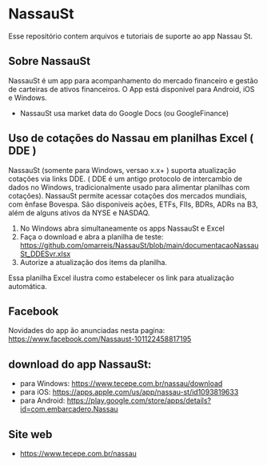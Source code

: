# NassauSt

Esse repositório contem arquivos e tutoriais de suporte ao app Nassau St.

## Sobre NassauSt
NassauSt é um app para acompanhamento do mercado financeiro e gestão de carteiras de ativos financeiros.
O App está disponivel para Android, iOS e Windows.
* NassauSt usa market data do Google Docs (ou GoogleFinance)

##  Uso de cotações do Nassau em planilhas Excel ( DDE )
NassauSt (somente para Windows, versao x.x+ ) suporta atualização cotações via links DDE.
( DDE é um antigo protocolo de intercambio de dados no Windows, tradicionalmente usado para alimentar planilhas com cotações).
NassauSt permite acessar cotações dos mercados mundiais, com ênfase Bovespa.
São disponiveis ações, ETFs, FIIs, BDRs, ADRs na B3, além de alguns ativos da NYSE e NASDAQ.

1) No Windows abra simultaneamente os apps NassauSt e Excel
2) Faça o download e abra a planilha de teste: 
      https://github.com/omarreis/NassauSt/blob/main/documentacaoNassauSt_DDESvr.xlsx
3) Autorize a atualização dos items da planilha.

Essa planilha Excel ilustra como estabelecer os link para atualização automática.

## Facebook
Novidades do app ão anunciadas nesta pagina: 
   https://www.facebook.com/Nassaust-101122458817195

## download do app NassauSt: 

* para Windows: https://www.tecepe.com.br/nassau/download   
* para iOS:     https://apps.apple.com/us/app/nassau-st/id1093819633
* para Android: https://play.google.com/store/apps/details?id=com.embarcadero.Nassau 

## Site web
* https://www.tecepe.com.br/nassau

